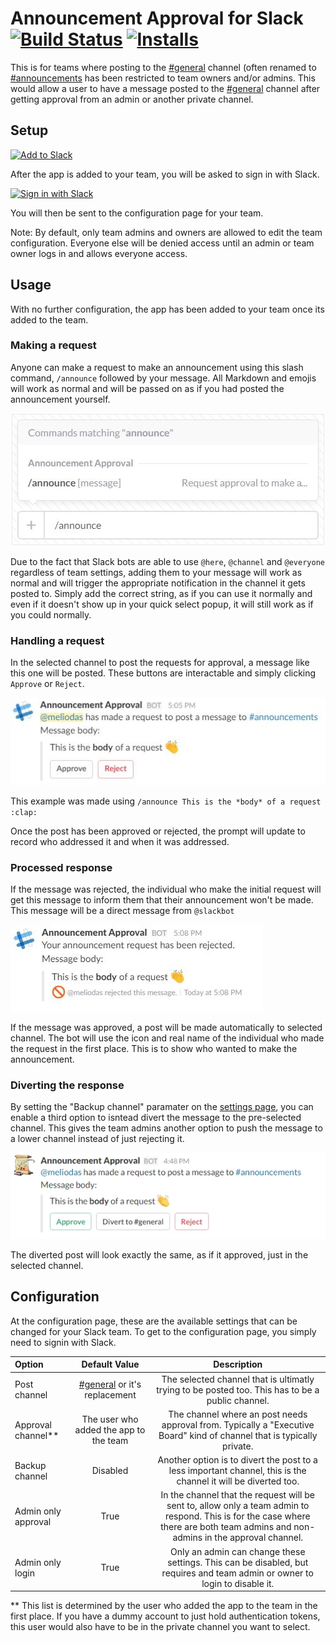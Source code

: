 # Announcement Approval for Slack [![Build Status](https://travis-ci.org/raveious/slack-announcement-approval.svg?branch=master)](https://travis-ci.org/raveious/slack-announcement-approval) [![Installs](https://slack-announcement-approval.herokuapp.com/badge/installs)](https://slack-announcement-approval.herokuapp.com/)

This is for teams where posting to the [#general][1] channel (often renamed to [#announcements][2] has been restricted to team owners and/or admins. This would allow a user to have a message posted to the [#general][1] channel after getting approval from an admin or another private channel.

## Setup

<a href="https://slack.com/oauth/authorize?scope=commands,channels:read,groups:read,users:read,chat:write:bot&client_id=19225015925.110455013810&state=appAdded"><img alt="Add to Slack" height="40" width="139" src="https://platform.slack-edge.com/img/add_to_slack.png" srcset="https://platform.slack-edge.com/img/add_to_slack.png 1x, https://platform.slack-edge.com/img/add_to_slack@2x.png 2x" /></a>

After the app is added to your team, you will be asked to sign in with Slack.

<a href="https://slack.com/oauth/authorize?scope=identity.basic,identity.team&client_id=19225015925.110455013810&state=resumeSignIn"><img alt="Sign in with Slack" height="40" width="172" src="https://platform.slack-edge.com/img/sign_in_with_slack.png" srcset="https://platform.slack-edge.com/img/sign_in_with_slack.png 1x, https://platform.slack-edge.com/img/sign_in_with_slack@2x.png 2x" /></a>

You will then be sent to the configuration page for your team.

Note: By default, only team admins and owners are allowed to edit the team configuration. Everyone else will be denied access until an admin or team owner logs in and allows everyone access.

## Usage

With no further configuration, the app has been added to your team once its added to the team.

### Making a request

Anyone can make a request to make an announcement using this slash command, `/announce` followed by your message. All Markdown and emojis will work as normal and will be passed on as if you had posted the announcement yourself.

![Slash command definition](website/static/slash_command.jpg)

Due to the fact that Slack bots are able to use `@here`, `@channel` and `@everyone` regardless of team settings, adding them to your message will work as normal and will trigger the appropriate notification in the channel it gets posted to. Simply add the correct string, as if you can use it normally and even if it doesn't show up in your quick select popup, it will still work as if you could normally.

### Handling a request

In the selected channel to post the requests for approval, a message like this one will be posted. These buttons are interactable and simply clicking `Approve` or `Reject`.

![Button prompt](website/static/button_prompt.jpg)

This example was made using `/announce This is the *body* of a request :clap:`

Once the post has been approved or rejected, the prompt will update to record who addressed it and when it was addressed.

### Processed response

If the message was rejected, the individual who make the initial request will get this message to inform them that their announcement won't be made. This message will be a direct message from `@slackbot`

![Rejected](website/static/rejected.jpg)

If the message was approved, a post will be made automatically to selected channel. The bot will use the icon and real name of the individual who made the request in the first place. This is to show who wanted to make the announcement.

### Diverting the response

By setting the "Backup channel" paramater on the [settings page][3], you can enable a third option to isntead divert the message to the pre-selected channel. This gives the team admins another option to push the message to a lower channel instead of just rejecting it.

![Divert](website/static/divert.jpg)

The diverted post will look exactly the same, as if it approved, just in the selected channel.

## Configuration

At the configuration page, these are the available settings that can be changed for your Slack team. To get to the configuration page, you simply need to signin with Slack.

Option | Default Value | Description
:---|:---:|:---:
Post channel | [#general][1] or it's replacement | The selected channel that is ultimatly trying to be posted too. This has to be a public channel.
Approval channel** | The user who added the app to the team | The channel where an post needs approval from. Typically a "Executive Board" kind of channel that is typically private.
Backup channel | Disabled | Another option is to divert the post to a less important channel, this is the channel it will be diverted too.
Admin only approval | True | In the channel that the request will be sent to, allow only a team admin to respond. This is for the case where there are both team admins and non-admins in the approval channel.
Admin only login | True | Only an admin can change these settings. This can be disabled, but requires and team admin or owner to login to disable it.

** This list is determined by the user who added the app to the team in the first place. If you have a dummy account to just hold authentication tokens, this user would also have to be in the private channel you want to select.

[1]: https://my.slack.com/messages/general/ "#general"
[2]: https://my.slack.com/messages/announcements/ "#announcements"
[3]: https://slack.com/oauth/authorize?scope=identity.basic,identity.team&client_id=19225015925.110455013810&state=resumeSignIn "signin"
